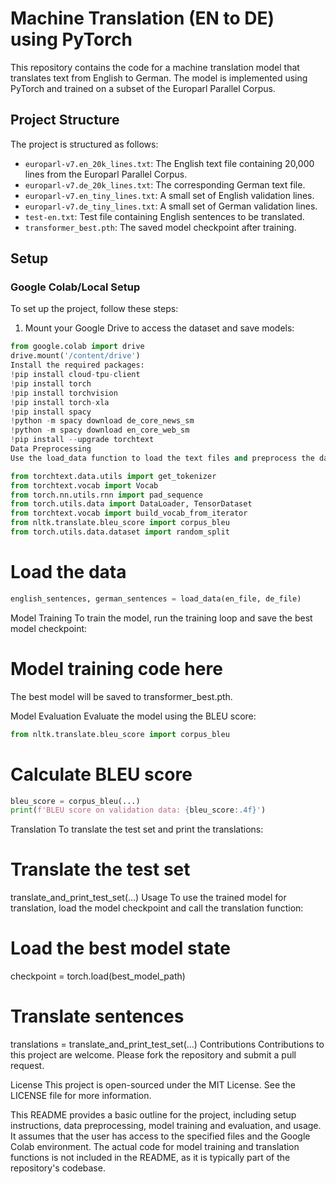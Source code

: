 # Machine Translation (EN to DE) using PyTorch

This repository contains the code for a machine translation model that translates text from English to German. The model is implemented using PyTorch and trained on a subset of the Europarl Parallel Corpus.

## Project Structure

The project is structured as follows:

- `europarl-v7.en_20k_lines.txt`: The English text file containing 20,000 lines from the Europarl Parallel Corpus.
- `europarl-v7.de_20k_lines.txt`: The corresponding German text file.
- `europarl-v7.en_tiny_lines.txt`: A small set of English validation lines.
- `europarl-v7.de_tiny_lines.txt`: A small set of German validation lines.
- `test-en.txt`: Test file containing English sentences to be translated.
- `transformer_best.pth`: The saved model checkpoint after training.

## Setup

### Google Colab/Local Setup

To set up the project, follow these steps:

1. Mount your Google Drive to access the dataset and save models:

```python
from google.colab import drive
drive.mount('/content/drive')
Install the required packages:
!pip install cloud-tpu-client
!pip install torch
!pip install torchvision
!pip install torch-xla
!pip install spacy
!python -m spacy download de_core_news_sm
!python -m spacy download en_core_web_sm
!pip install --upgrade torchtext
Data Preprocessing
Use the load_data function to load the text files and preprocess the data:

from torchtext.data.utils import get_tokenizer
from torchtext.vocab import Vocab
from torch.nn.utils.rnn import pad_sequence
from torch.utils.data import DataLoader, TensorDataset
from torchtext.vocab import build_vocab_from_iterator
from nltk.translate.bleu_score import corpus_bleu
from torch.utils.data.dataset import random_split
```


# Load the data
```python
english_sentences, german_sentences = load_data(en_file, de_file)
```
Model Training
To train the model, run the training loop and save the best model checkpoint:

# Model training code here
The best model will be saved to transformer_best.pth.

Model Evaluation
Evaluate the model using the BLEU score:
```python
from nltk.translate.bleu_score import corpus_bleu
```
# Calculate BLEU score
```python
bleu_score = corpus_bleu(...)
print(f'BLEU score on validation data: {bleu_score:.4f}')
```
Translation
To translate the test set and print the translations:

# Translate the test set
translate_and_print_test_set(...)
Usage
To use the trained model for translation, load the model checkpoint and call the translation function:

# Load the best model state
checkpoint = torch.load(best_model_path)

# Translate sentences
translations = translate_and_print_test_set(...)
Contributions
Contributions to this project are welcome. Please fork the repository and submit a pull request.

License
This project is open-sourced under the MIT License. See the LICENSE file for more information.


This README provides a basic outline for the project, including setup instructions, data preprocessing, model training and evaluation, and usage. It assumes that the user has access to the specified files and the Google Colab environment. The actual code for model training and translation functions is not included in the README, as it is typically part of the repository's codebase.
